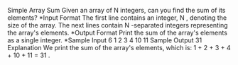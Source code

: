 Simple Array Sum
Given an array of N integers, can you find the sum of its elements?
*Input Format
The first line contains an integer, N , denoting the size of the array.
The next lines contain N -separated integers representing the array's elements.
*Output Format
Print the sum of the array's elements as a single integer.
*Sample Input
6
1 2 3 4 10 11
Sample Output
31
Explanation
We print the sum of the array's elements, which is: 1 + 2 + 3 + 4 + 10 + 11 = 31 .